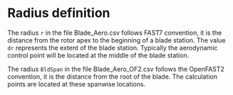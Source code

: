 # Radius definition
The radius `r` in the file Blade\_Aero.csv follows FAST7 convention, it is the distance from the rotor apex to the beginning of a blade station. The value `dr` represents the extent of the blade station. Typically the aerodynamic control point will be located at the middle of the blade station.


The radius `BldSpan` in the file Blade\_Aero_OF2.csv follows the OpenFAST2 convention, it is the distance from the root of the blade. The calculation points are located at these spanwise locations.
